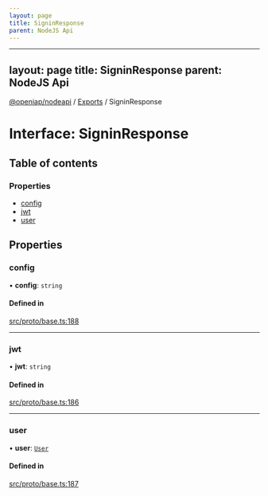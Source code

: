 ```yaml
---
layout: page
title: SigninResponse
parent: NodeJS Api
---
```

---
layout: page
title: SigninResponse
parent: NodeJS Api
---
[@openiap/nodeapi](../README.md) / [Exports](../modules.md) / SigninResponse

# Interface: SigninResponse

## Table of contents

### Properties

- [config](SigninResponse.html#config)
- [jwt](SigninResponse.html#jwt)
- [user](SigninResponse.html#user)

## Properties

### config

• **config**: `string`

#### Defined in

[src/proto/base.ts:188](https://github.com/openiap/nodeapi/blob/a6b5438/src/proto/base.ts#L188)

___

### jwt

• **jwt**: `string`

#### Defined in

[src/proto/base.ts:186](https://github.com/openiap/nodeapi/blob/a6b5438/src/proto/base.ts#L186)

___

### user

• **user**: [`User`](../modules.html#user)

#### Defined in

[src/proto/base.ts:187](https://github.com/openiap/nodeapi/blob/a6b5438/src/proto/base.ts#L187)
